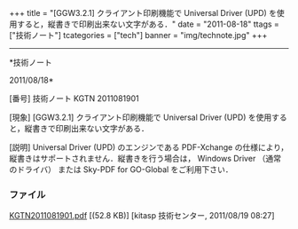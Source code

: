 ﻿+++
title = "[GGW3.2.1] クライアント印刷機能で Universal Driver (UPD) を使用すると，縦書きで印刷出来ない文字がある．"
date = "2011-08-18"
ttags = ["技術ノート"]
tcategories = ["tech"]
banner = "img/technote.jpg"
+++

-----------------------------------------------------------------------------------------------------------------------------

*技術ノート

2011/08/18*


[番号]
技術ノート KGTN 2011081901

[現象]
[GGW3.2.1] クライアント印刷機能で Universal Driver (UPD)
を使用すると，縦書きで印刷出来ない文字がある．

[説明]
Universal Driver (UPD) のエンジンである PDF-Xchange
の仕様により，縦書きはサポートされません．縦書きを行う場合は， Windows
Driver （通常のドライバ） または Sky-PDF for GO-Global をご利用下さい．


### ファイル

 
 


[KGTN2011081901.pdf](http://techreport.kitasp.net/attachments/download/597/KGTN2011081901.pdf)
 [(52.8 KB)] [kitasp 技術センター, 2011/08/19
08:27]


 


 

